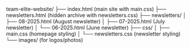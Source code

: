 team-elite-website/
├── index.html                  (main site with main.css)
├── newsletters.html            (hidden archive with newsletters.css)
├── newsletters/
│   ├── 08-2025.html           (August newsletter)
│   ├── 07-2025.html           (July newsletter)
│   └── 06-2025.html           (June newsletter)
├── css/
│   ├── main.css               (homepage styling)
│   └── newsletters.css        (newsletter styling)
└── images/                    (for logos/photos)
